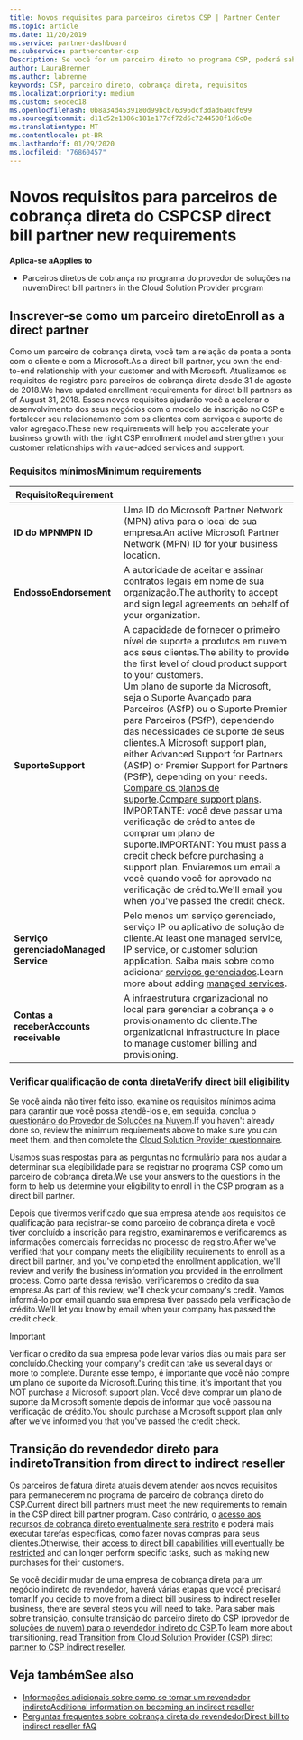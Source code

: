 ```yaml
---
title: Novos requisitos para parceiros diretos CSP | Partner Center
ms.topic: article
ms.date: 11/20/2019
ms.service: partner-dashboard
ms.subservice: partnercenter-csp
Description: Se você for um parceiro direto no programa CSP, poderá saber mais sobre os requisitos de suporte e serviços atualizados e como atendê-los.
author: LauraBrenner
ms.author: labrenne
keywords: CSP, parceiro direto, cobrança direta, requisitos
ms.localizationpriority: medium
ms.custom: seodec18
ms.openlocfilehash: 0b8a34d4539180d99bcb76396dcf3dad6a0cf699
ms.sourcegitcommit: d11c52e1386c181e177df72d6c7244508f1d6c0e
ms.translationtype: MT
ms.contentlocale: pt-BR
ms.lasthandoff: 01/29/2020
ms.locfileid: "76860457"
---
```

# <a name="csp-direct-bill-partner-new-requirements"></a><span data-ttu-id="ff5e4-104">Novos requisitos para parceiros de cobrança direta do CSP</span><span class="sxs-lookup"><span data-stu-id="ff5e4-104">CSP direct bill partner new requirements</span></span>

<span data-ttu-id="ff5e4-105">**Aplica-se a**</span><span class="sxs-lookup"><span data-stu-id="ff5e4-105">**Applies to**</span></span>

- <span data-ttu-id="ff5e4-106">Parceiros diretos de cobrança no programa do provedor de soluções na nuvem</span><span class="sxs-lookup"><span data-stu-id="ff5e4-106">Direct bill partners in the Cloud Solution Provider program</span></span>

## <a name="enroll-as-a-direct-partner"></a><span data-ttu-id="ff5e4-107">Inscrever-se como um parceiro direto</span><span class="sxs-lookup"><span data-stu-id="ff5e4-107">Enroll as a direct partner</span></span>

<span data-ttu-id="ff5e4-108">Como um parceiro de cobrança direta, você tem a relação de ponta a ponta com o cliente e com a Microsoft.</span><span class="sxs-lookup"><span data-stu-id="ff5e4-108">As a direct bill partner, you own the end-to-end relationship with your customer and with Microsoft.</span></span> <span data-ttu-id="ff5e4-109">Atualizamos os requisitos de registro para parceiros de cobrança direta desde 31 de agosto de 2018.</span><span class="sxs-lookup"><span data-stu-id="ff5e4-109">We have updated enrollment requirements for direct bill partners as of August 31, 2018.</span></span> <span data-ttu-id="ff5e4-110">Esses novos requisitos ajudarão você a acelerar o desenvolvimento dos seus negócios com o modelo de inscrição no CSP e fortalecer seu relacionamento com os clientes com serviços e suporte de valor agregado.</span><span class="sxs-lookup"><span data-stu-id="ff5e4-110">These new requirements will help you accelerate your business growth with the right CSP enrollment model and strengthen your customer relationships with value-added services and support.</span></span>

### <a name="minimum-requirements"></a><span data-ttu-id="ff5e4-111">Requisitos mínimos</span><span class="sxs-lookup"><span data-stu-id="ff5e4-111">Minimum requirements</span></span>

|<span data-ttu-id="ff5e4-112">**Requisito**</span><span class="sxs-lookup"><span data-stu-id="ff5e4-112">**Requirement**</span></span>|                             |
|--------------------------------|--------------------------------------------------------------|
|<span data-ttu-id="ff5e4-113">**ID do MPN**</span><span class="sxs-lookup"><span data-stu-id="ff5e4-113">**MPN ID**</span></span>   |<span data-ttu-id="ff5e4-114">Uma ID do Microsoft Partner Network (MPN) ativa para o local de sua empresa.</span><span class="sxs-lookup"><span data-stu-id="ff5e4-114">An active Microsoft Partner Network (MPN) ID for your business location.</span></span>    |
|<span data-ttu-id="ff5e4-115">**Endosso**</span><span class="sxs-lookup"><span data-stu-id="ff5e4-115">**Endorsement**</span></span>   |<span data-ttu-id="ff5e4-116">A autoridade de aceitar e assinar contratos legais em nome de sua organização.</span><span class="sxs-lookup"><span data-stu-id="ff5e4-116">The authority to accept and sign legal agreements on behalf of your organization.</span></span>|
|<span data-ttu-id="ff5e4-117">**Suporte**</span><span class="sxs-lookup"><span data-stu-id="ff5e4-117">**Support**</span></span>   |<span data-ttu-id="ff5e4-118">A capacidade de fornecer o primeiro nível de suporte a produtos em nuvem aos seus clientes.</span><span class="sxs-lookup"><span data-stu-id="ff5e4-118">The ability to provide the first level of cloud product support to your customers.</span></span> <br><span data-ttu-id="ff5e4-119">Um plano de suporte da Microsoft, seja o Suporte Avançado para Parceiros (ASfP) ou o Suporte Premier para Parceiros (PSfP), dependendo das necessidades de suporte de seus clientes.</span><span class="sxs-lookup"><span data-stu-id="ff5e4-119">A Microsoft support plan, either Advanced Support for Partners (ASfP) or Premier Support for Partners (PSfP), depending on your needs.</span></span> <span data-ttu-id="ff5e4-120">[Compare os planos de suporte](https://partner.microsoft.com/support/partnersupport).</span><span class="sxs-lookup"><span data-stu-id="ff5e4-120">[Compare support plans](https://partner.microsoft.com/support/partnersupport).</span></span><br> <span data-ttu-id="ff5e4-121">IMPORTANTE: você deve passar uma verificação de crédito antes de comprar um plano de suporte.</span><span class="sxs-lookup"><span data-stu-id="ff5e4-121">IMPORTANT: You must pass a credit check before purchasing a support plan.</span></span> <span data-ttu-id="ff5e4-122">Enviaremos um email a você quando você for aprovado na verificação de crédito.</span><span class="sxs-lookup"><span data-stu-id="ff5e4-122">We'll email you when you've passed the credit check.</span></span> |
|<span data-ttu-id="ff5e4-123">**Serviço gerenciado**</span><span class="sxs-lookup"><span data-stu-id="ff5e4-123">**Managed Service**</span></span>   |<span data-ttu-id="ff5e4-124">Pelo menos um serviço gerenciado, serviço IP ou aplicativo de solução de cliente.</span><span class="sxs-lookup"><span data-stu-id="ff5e4-124">At least one managed service, IP service, or customer solution application.</span></span> <span data-ttu-id="ff5e4-125">Saiba mais sobre como adicionar [serviços gerenciados](https://partner.microsoft.com/business-opportunities/managed-services-provider).</span><span class="sxs-lookup"><span data-stu-id="ff5e4-125">Learn more about adding [managed services](https://partner.microsoft.com/business-opportunities/managed-services-provider).</span></span>|
|<span data-ttu-id="ff5e4-126">**Contas a receber**</span><span class="sxs-lookup"><span data-stu-id="ff5e4-126">**Accounts receivable**</span></span> |<span data-ttu-id="ff5e4-127">A infraestrutura organizacional no local para gerenciar a cobrança e o provisionamento do cliente.</span><span class="sxs-lookup"><span data-stu-id="ff5e4-127">The organizational infrastructure in place to manage customer billing and provisioning.</span></span>

### <a name="verify-direct-bill-eligibility"></a><span data-ttu-id="ff5e4-128">Verificar qualificação de conta direta</span><span class="sxs-lookup"><span data-stu-id="ff5e4-128">Verify direct bill eligibility</span></span>

<span data-ttu-id="ff5e4-129">Se você ainda não tiver feito isso, examine os requisitos mínimos acima para garantir que você possa atendê-los e, em seguida, conclua o [questionário do Provedor de Soluções na Nuvem](https://partner.microsoft.com/cloud-solution-provider/assessment).</span><span class="sxs-lookup"><span data-stu-id="ff5e4-129">If you haven't already done so, review the minimum requirements above to make sure you can meet them, and then complete the [Cloud Solution Provider questionnaire](https://partner.microsoft.com/cloud-solution-provider/assessment).</span></span>

<span data-ttu-id="ff5e4-130">Usamos suas respostas para as perguntas no formulário para nos ajudar a determinar sua elegibilidade para se registrar no programa CSP como um parceiro de cobrança direta.</span><span class="sxs-lookup"><span data-stu-id="ff5e4-130">We use your answers to the questions in the form to help us determine your eligibility to enroll in the CSP program as a direct bill partner.</span></span>

<span data-ttu-id="ff5e4-131">Depois que tivermos verificado que sua empresa atende aos requisitos de qualificação para registrar-se como parceiro de cobrança direta e você tiver concluído a inscrição para registro, examinaremos e verificaremos as informações comerciais fornecidas no processo de registro.</span><span class="sxs-lookup"><span data-stu-id="ff5e4-131">After we've verified that your company meets the eligibility requirements to enroll as a direct bill partner, and you've completed the enrollment application, we'll review and verify the business information you provided in the enrollment process.</span></span> <span data-ttu-id="ff5e4-132">Como parte dessa revisão, verificaremos o crédito da sua empresa.</span><span class="sxs-lookup"><span data-stu-id="ff5e4-132">As part of this review, we'll check your company's credit.</span></span> <span data-ttu-id="ff5e4-133">Vamos informá-lo por email quando sua empresa tiver passado pela verificação de crédito.</span><span class="sxs-lookup"><span data-stu-id="ff5e4-133">We'll let you know by email when your company has passed the credit check.</span></span>

>[!IMPORTANT]
><span data-ttu-id="ff5e4-134">Verificar o crédito da sua empresa pode levar vários dias ou mais para ser concluído.</span><span class="sxs-lookup"><span data-stu-id="ff5e4-134">Checking your company's credit can take us several days or more to complete.</span></span> <span data-ttu-id="ff5e4-135">Durante esse tempo, é importante que você não compre um plano de suporte da Microsoft.</span><span class="sxs-lookup"><span data-stu-id="ff5e4-135">During this time, it's important that you NOT purchase a Microsoft support plan.</span></span> <span data-ttu-id="ff5e4-136">Você deve comprar um plano de suporte da Microsoft somente depois de informar que você passou na verificação de crédito.</span><span class="sxs-lookup"><span data-stu-id="ff5e4-136">You should purchase a Microsoft support plan only after we've informed you that you've passed the credit check.</span></span>

## <a name="transition-from-direct-to-indirect-reseller"></a><span data-ttu-id="ff5e4-137">Transição do revendedor direto para indireto</span><span class="sxs-lookup"><span data-stu-id="ff5e4-137">Transition from direct to indirect reseller</span></span>

<span data-ttu-id="ff5e4-138">Os parceiros de fatura direta atuais devem atender aos novos requisitos para permanecerem no programa de parceiro de cobrança direto do CSP.</span><span class="sxs-lookup"><span data-stu-id="ff5e4-138">Current direct bill partners must meet the new requirements to remain in the CSP direct bill partner program.</span></span> <span data-ttu-id="ff5e4-139">Caso contrário, o [acesso aos recursos de cobrança direto eventualmente será restrito](restricted-direct-bill-capabilities.md) e poderá mais executar tarefas específicas, como fazer novas compras para seus clientes.</span><span class="sxs-lookup"><span data-stu-id="ff5e4-139">Otherwise, their [access to direct bill capabilities will eventually be restricted](restricted-direct-bill-capabilities.md) and can longer perform specific tasks, such as making new purchases for their customers.</span></span> 

<span data-ttu-id="ff5e4-140">Se você decidir mudar de uma empresa de cobrança direta para um negócio indireto de revendedor, haverá várias etapas que você precisará tomar.</span><span class="sxs-lookup"><span data-stu-id="ff5e4-140">If you decide to move from a direct bill business to indirect reseller business, there are several steps you will need to take.</span></span> <span data-ttu-id="ff5e4-141">Para saber mais sobre transição, consulte [transição do parceiro direto do CSP (provedor de soluções de nuvem) para o revendedor indireto do CSP](transition-direct-to-indirect.md).</span><span class="sxs-lookup"><span data-stu-id="ff5e4-141">To learn more about transitioning, read [Transition from Cloud Solution Provider (CSP) direct partner to CSP indirect reseller](transition-direct-to-indirect.md).</span></span> 

## <a name="see-also"></a><span data-ttu-id="ff5e4-142">Veja também</span><span class="sxs-lookup"><span data-stu-id="ff5e4-142">See also</span></span>

- [<span data-ttu-id="ff5e4-143">Informações adicionais sobre como se tornar um revendedor indireto</span><span class="sxs-lookup"><span data-stu-id="ff5e4-143">Additional information on becoming an indirect reseller</span></span>](https://assetsprod.microsoft.com/csp-directbill-to-indirect-transition.pdf)
- [<span data-ttu-id="ff5e4-144">Perguntas frequentes sobre cobrança direta do revendedor</span><span class="sxs-lookup"><span data-stu-id="ff5e4-144">Direct bill to indirect reseller fAQ</span></span>](https://assetsprod.microsoft.com/mpn/direct-bill-partner-faq.pdf)
